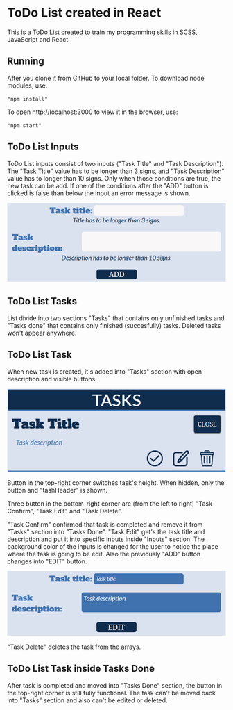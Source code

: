 # ToDo List created in React

This is a ToDo List created to train my programming skills in SCSS, JavaScript and React.

## Running

After you clone it from GitHub to your local folder.
To download node modules, use:

```
"npm install"
```

To open http://localhost:3000 to view it in the browser, use:

```
"npm start"
```

## ToDo List Inputs

ToDo List inputs consist of two inputs ("Task Title" and "Task Description").
The "Task Title" value has to be longer than 3 signs, and "Task Description" value has to longer than 10 signs.
Only when those conditions are true, the new task can be add.
If one of the conditions after the "ADD" button is clicked is false than below the input an error message is shown.

![](src/styles/images/Inputs.png)

## ToDo List Tasks

List divide into two sections "Tasks" that contains only unfinished tasks and "Tasks done" that contains only finished (succesfully) tasks. Deleted tasks won't appear anywhere.

## ToDo List Task

When new task is created, it's added into "Tasks" section with open description and visible buttons.

![](src/styles/images/Task.png)

Button in the top-right corner switches task's height. When hidden, only the button and "tashHeader" is shown.

Three button in the bottom-right corner are (from the left to right) "Task Confirm", "Task Edit" and "Task Delete".

"Task Confirm" confirmed that task is completed and remove it from "Tasks" section into "Tasks Done".
"Task Edit" get's the task title and description and put it into specific inputs inside "Inputs" section. The background color of the inputs is changed for the user to notice the place where the task is going to be edit. Also the previously "ADD" button changes into "EDIT" button. 

![](src/styles/images/TaskEdit.png)

"Task Delete" deletes the task from the arrays.

## ToDo List Task inside Tasks Done

After task is completed and moved into "Tasks Done" section, the button in the top-right corner is still fully functional. 
The task can't be moved back into "Tasks" section and also can't be edited or deleted. 